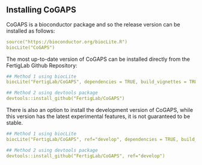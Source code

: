 ## Installing CoGAPS

CoGAPS is a bioconductor package and so the release version can be installed as follows:
```yaml
source("https://bioconductor.org/biocLite.R")
biocLite("CoGAPS")
```
The most up-to-date version of CoGAPS can be installed directly from the FertigLab Github Repository:
```yaml
## Method 1 using biocLite
biocLite("FertigLab/CoGAPS", dependencies = TRUE, build_vignettes = TRUE)

## Method 2 using devtools package
devtools::install_github("FertigLab/CoGAPS")
```
There is also an option to install the development version of CoGAPS, while this version has the latest experimental features, it is not guaranteed to be stable.
```yaml
## Method 1 using biocLite
biocLite("FertigLab/CoGAPS", ref="develop", dependencies = TRUE, build_vignettes = TRUE)

## Method 2 using devtools package
devtools::install_github("FertigLab/CoGAPS", ref="develop")
```
